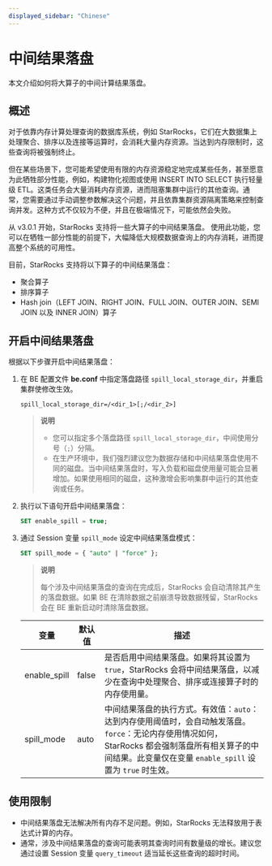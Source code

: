 ```yaml
---
displayed_sidebar: "Chinese"
---
```


# 中间结果落盘

本文介绍如何将大算子的中间计算结果落盘。

## 概述

对于依靠内存计算处理查询的数据库系统，例如 StarRocks，它们在大数据集上处理聚合、排序以及连接等运算时，会消耗大量内存资源。当达到内存限制时，这些查询将被强制终止。

但在某些场景下，您可能希望使用有限的内存资源稳定地完成某些任务，甚至愿意为此牺牲部分性能，例如，构建物化视图或使用 INSERT INTO SELECT 执行轻量级 ETL。这类任务会大量消耗内存资源，进而阻塞集群中运行的其他查询。通常，您需要通过手动调整参数解决这个问题，并且依靠集群资源隔离策略来控制查询并发。这种方式不仅较为不便，并且在极端情况下，可能依然会失败。

从 v3.0.1 开始，StarRocks 支持将一些大算子的中间结果落盘。 使用此功能，您可以在牺牲一部分性能的前提下，大幅降低大规模数据查询上的内存消耗，进而提高整个系统的可用性。

目前，StarRocks 支持将以下算子的中间结果落盘：

- 聚合算子
- 排序算子
- Hash join（LEFT JOIN、RIGHT JOIN、FULL JOIN、OUTER JOIN、SEMI JOIN 以及 INNER JOIN）算子

## 开启中间结果落盘

根据以下步骤开启中间结果落盘：

1. 在 BE 配置文件 **be.conf** 中指定落盘路径 `spill_local_storage_dir`，并重启集群使修改生效。

   ```Properties
   spill_local_storage_dir=/<dir_1>[;/<dir_2>]
   ```

   > **说明**
   >
   > - 您可以指定多个落盘路径 `spill_local_storage_dir`，中间使用分号（`;`）分隔。
   > - 在生产环境中，我们强烈建议您为数据存储和中间结果落盘使用不同的磁盘。当中间结果落盘时，写入负载和磁盘使用量可能会显著增加。如果使用相同的磁盘，这种激增会影响集群中运行的其他查询或任务。

2. 执行以下语句开启中间结果落盘：

   ```SQL
   SET enable_spill = true;
   ```

3. 通过 Session 变量 `spill_mode` 设定中间结果落盘模式：

   ```SQL
   SET spill_mode = { "auto" | "force" };
   ```

   > **说明**
   >
   > 每个涉及中间结果落盘的查询在完成后，StarRocks 会自动清除其产生的落盘数据。如果 BE 在清除数据之前崩溃导致数据残留，StarRocks 会在 BE 重新启动时清除落盘数据。

   | **变量**     | **默认值** | **描述**                                                     |
   | ------------ | ---------- | ------------------------------------------------------------ |
   | enable_spill | false      | 是否启用中间结果落盘。如果将其设置为 `true`，StarRocks 会将中间结果落盘，以减少在查询中处理聚合、排序或连接算子时的内存使用量。 |
   | spill_mode   | auto       | 中间结果落盘的执行方式。有效值：`auto`：达到内存使用阈值时，会自动触发落盘。`force`：无论内存使用情况如何，StarRocks 都会强制落盘所有相关算子的中间结果。此变量仅在变量 `enable_spill` 设置为 `true` 时生效。 |

## 使用限制

- 中间结果落盘无法解决所有内存不足问题。例如，StarRocks 无法释放用于表达式计算的内存。
- 通常，涉及中间结果落盘的查询可能表明其查询时间有数量级的增长。建议您通过设置 Session 变量 `query_timeout` 适当延长这些查询的超时时间。
